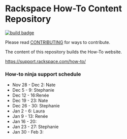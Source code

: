 # Rackspace How-To Content Repository

[![build badge](https://build.developer.rackspace.com/rackerlabs/rackspace-how-to/badge?branch=master)](https://build.developer.rackspace.com/rackerlabs/rackspace-how-to)

Please read [CONTRIBUTING](CONTRIBUTING.md) for ways to contribute.

The content of this repository builds the How-To website.

https://support.rackspace.com/how-to/

### How-to ninja support schedule


- Nov 28 - Dec 2: Nate
- Dec 5 - 9: Stephanie
- Dec 12 - 16:Renée
- Dec 19 - 23: Nate
- Dec 26 - 30: Stephanie
- Jan 2 - 6: Laura
- Jan 9 - 13: Renée
- Jan 16 - 20:
- Jan 23 - 27: Stephanie
- Jan 30 - Feb 3:

